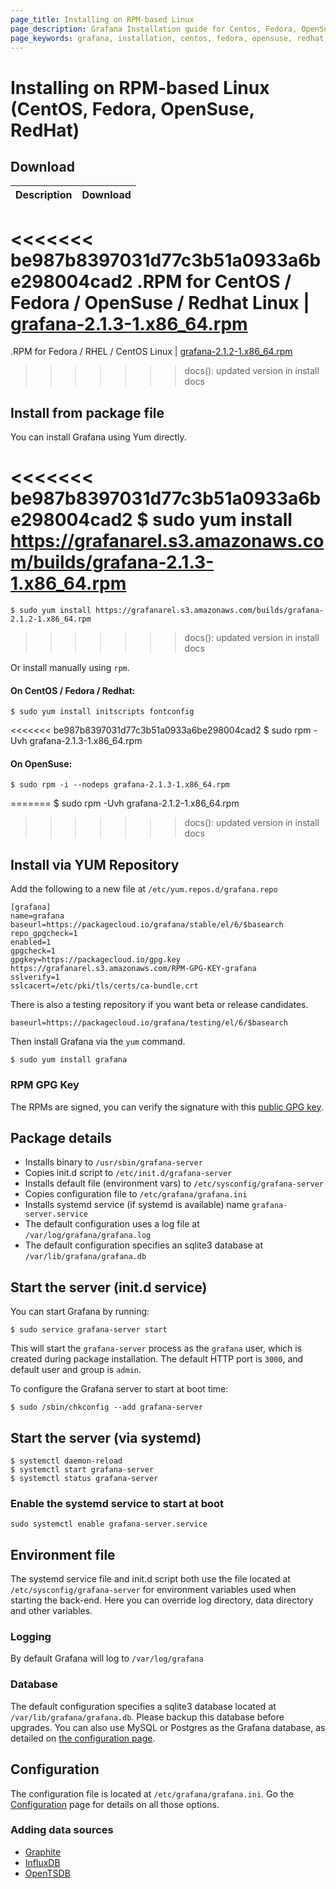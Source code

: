```yaml
---
page_title: Installing on RPM-based Linux
page_description: Grafana Installation guide for Centos, Fedora, OpenSuse, Redhat.
page_keywords: grafana, installation, centos, fedora, opensuse, redhat, guide
---
```


# Installing on RPM-based Linux (CentOS, Fedora, OpenSuse, RedHat)

## Download

Description | Download
------------ | -------------
<<<<<<< be987b8397031d77c3b51a0933a6be298004cad2
.RPM for CentOS / Fedora / OpenSuse / Redhat Linux | [grafana-2.1.3-1.x86_64.rpm](https://grafanarel.s3.amazonaws.com/builds/grafana-2.1.3-1.x86_64.rpm)
=======
.RPM for Fedora / RHEL / CentOS Linux | [grafana-2.1.2-1.x86_64.rpm](https://grafanarel.s3.amazonaws.com/builds/grafana-2.1.2-1.x86_64.rpm)
>>>>>>> docs(): updated version in install docs

## Install from package file

You can install Grafana using Yum directly.

<<<<<<< be987b8397031d77c3b51a0933a6be298004cad2
    $ sudo yum install https://grafanarel.s3.amazonaws.com/builds/grafana-2.1.3-1.x86_64.rpm
=======
    $ sudo yum install https://grafanarel.s3.amazonaws.com/builds/grafana-2.1.2-1.x86_64.rpm
>>>>>>> docs(): updated version in install docs

Or install manually using `rpm`.

#### On CentOS / Fedora / Redhat:

    $ sudo yum install initscripts fontconfig
<<<<<<< be987b8397031d77c3b51a0933a6be298004cad2
    $ sudo rpm -Uvh grafana-2.1.3-1.x86_64.rpm

#### On OpenSuse:

    $ sudo rpm -i --nodeps grafana-2.1.3-1.x86_64.rpm
=======
    $ sudo rpm -Uvh grafana-2.1.2-1.x86_64.rpm
>>>>>>> docs(): updated version in install docs

## Install via YUM Repository

Add the following to a new file at `/etc/yum.repos.d/grafana.repo`

    [grafana]
    name=grafana
    baseurl=https://packagecloud.io/grafana/stable/el/6/$basearch
    repo_gpgcheck=1
    enabled=1
    gpgcheck=1
    gpgkey=https://packagecloud.io/gpg.key https://grafanarel.s3.amazonaws.com/RPM-GPG-KEY-grafana
    sslverify=1
    sslcacert=/etc/pki/tls/certs/ca-bundle.crt

There is also a testing repository if you want beta or release
candidates.

    baseurl=https://packagecloud.io/grafana/testing/el/6/$basearch

Then install Grafana via the `yum` command.

    $ sudo yum install grafana

### RPM GPG Key

The RPMs are signed, you can verify the signature with this [public GPG
key](https://grafanarel.s3.amazonaws.com/RPM-GPG-KEY-grafana).

## Package details

- Installs binary to `/usr/sbin/grafana-server`
- Copies init.d script to `/etc/init.d/grafana-server`
- Installs default file (environment vars) to `/etc/sysconfig/grafana-server`
- Copies configuration file to `/etc/grafana/grafana.ini`
- Installs systemd service (if systemd is available) name `grafana-server.service`
- The default configuration uses a log file at `/var/log/grafana/grafana.log`
- The default configuration specifies an sqlite3 database at `/var/lib/grafana/grafana.db`

## Start the server (init.d service)

You can start Grafana by running:

    $ sudo service grafana-server start

This will start the `grafana-server` process as the `grafana` user,
which is created during package installation. The default HTTP port is
`3000`, and default user and group is `admin`.

To configure the Grafana server to start at boot time:

    $ sudo /sbin/chkconfig --add grafana-server

## Start the server (via systemd)

    $ systemctl daemon-reload
    $ systemctl start grafana-server
    $ systemctl status grafana-server

### Enable the systemd service to start at boot

    sudo systemctl enable grafana-server.service

## Environment file

The systemd service file and init.d script both use the file located at
`/etc/sysconfig/grafana-server` for environment variables used when
starting the back-end. Here you can override log directory, data
directory and other variables.

### Logging

By default Grafana will log to `/var/log/grafana`

### Database

The default configuration specifies a sqlite3 database located at
`/var/lib/grafana/grafana.db`. Please backup this database before
upgrades. You can also use MySQL or Postgres as the Grafana database, as detailed on [the configuration page](configuration.md#database).

## Configuration

The configuration file is located at `/etc/grafana/grafana.ini`.  Go the
[Configuration](/installation/configuration) page for details on all
those options.

### Adding data sources

- [Graphite](../datasources/graphite.md)
- [InfluxDB](../datasources/influxdb.md)
- [OpenTSDB](../datasources/opentsdb.md)



